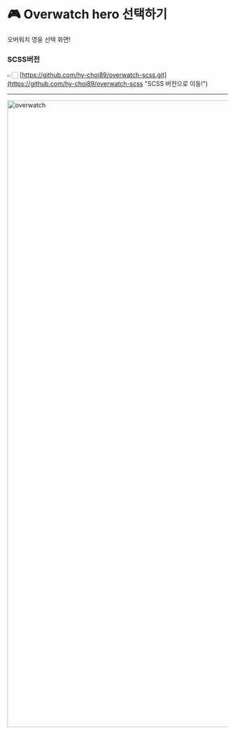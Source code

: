 # 🎮 Overwatch hero 선택하기
오버워치 영웅 선택 화면!

### SCSS버전
👉🏻 [https://github.com/hy-choi89/overwatch-scss.git](https://github.com/hy-choi89/overwatch-scss "SCSS 버전으로 이동!")
***
<img width="1433" alt="overwatch" src="https://user-images.githubusercontent.com/121228651/219570019-dfa574f0-68fc-4d6c-a7bc-092f1cfcac32.png">

